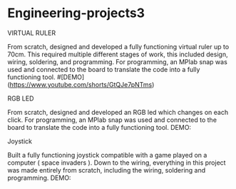 # Engineering-projects3
VIRTUAL RULER

From scratch, designed and developed a fully functioning virtual ruler up to 70cm.
This required multiple different stages of work, this included design, wiring, soldering, and programming.
For programming, an MPlab snap was used and connected to the board to translate the code into a fully functioning tool.
#[DEMO] (https://www.youtube.com/shorts/GtQJe7pNTms)

RGB LED

From scratch, designed and developed an RGB led which changes on each click.
For programming, an MPlab snap was used and connected to the board to translate the code into a fully functioning tool.
DEMO:

Joystick

Built a fully functioning joystick compatible with a game played on a computer ( space invaders ).
Down to the wiring, everything in this project was made entirely from scratch, including the wiring, soldering and programming.
DEMO:
